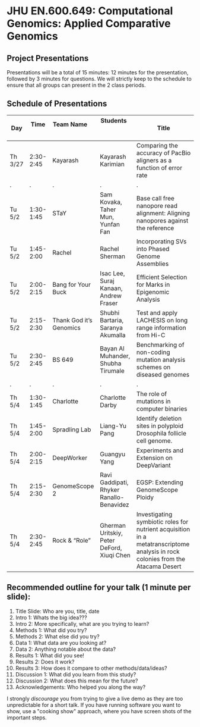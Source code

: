 # JHU EN.600.649: Computational Genomics: Applied Comparative Genomics
## Project Presentations

Presentations will be a total of 15 minutes: 12 minutes for the presentation, followed by 3 minutes for questions. We will strictly keep to the schedule to ensure that all groups can present in the 2 class periods. 

## Schedule of Presentations

Day     | Time      | Team Name               | Students                                    | Title 
--------|-----------|-------------------------|--------------------------------------------|---------------------------------------------------------------------
Th 3/27 | 2:30-2:45 | Kayarash                | Kayarash Karimian                          | Comparing the accuracy of PacBio aligners as a function of error rate
   .    |     .     |            .            |                       .                    |                              .
Tu 5/2  | 1:30-1:45 | STaY                    | Sam Kovaka, Taher Mun, Yunfan Fan          | Base call free nanopore read alignment: Aligning nanopores against the reference
Tu 5/2  | 1:45-2:00 | Rachel                  |	Rachel Sherman                             | Incorporating SVs into Phased Genome Assemblies
Tu 5/2  | 2:00-2:15 | Bang for Your Buck      | Isac Lee, Suraj Kanaan, Andrew Fraser      | Efficient Selection for Marks in Epigenomic Analysis
Tu 5/2  | 2:15-2:30 | Thank God it’s Genomics	| Shubhi Bartaria, Saranya Akumalla          | Test and apply LACHESIS on long range information from Hi-C
Tu 5/2  | 2:30-2:45 | BS 649                  | Bayan Al Muhander, Shubha Tirumale         | Benchmarking of non-coding mutation analysis schemes on diseased genomes
   .    |     .     |            .            |                       .                    |                              .
Th 5/4  | 1:30-1:45 | Charlotte               | Charlotte Darby                            | The role of mutations in computer binaries
Th 5/4  | 1:45-2:00 | Spradling Lab          	| Liang-Yu Pang                              | Identify deletion sites in polyploid Drosophila follicle cell genome.
Th 5/4  | 2:00-2:15 | DeepWorker              | Guangyu Yang                               | Experiments and Extension on DeepVariant
Th 5/4  | 2:15-2:30 | GenomeScope 2           | Ravi Gaddipati, Rhyker Ranallo-Benavidez   | EGSP: Extending GenomeScope Ploidy
Th 5/4  | 2:30-2:45 | Rock & “Role”          	| Gherman Uritskiy, Peter DeFord, Xiuqi Chen | Investigating symbiotic roles for nutrient acquisition in a metatranscriptome analysis in rock colonies from the Atacama Desert
    

## Recommended outline for your talk (1 minute per slide):

1. Title Slide: Who are you, title, date
2. Intro 1: Whats the big idea???
3. Intro 2: More specifically, what are you trying to learn?
4. Methods 1: What did you try?
5. Methods 2: What else did you try?
6. Data 1: What data are you looking at?
7. Data 2: Anything notable about the data?
8. Results 1: What did you see!
9. Results 2: Does it work?
10. Results 3: How does it compare to other methods/data/ideas?
11. Discussion 1: What did you learn from this study?
12. Discussion 2: What does this mean for the future?
13. Acknowledgements: Who helped you along the way?

I strongly *discourage* you from trying to give a live demo as they are too unpredictable for a short talk. If you have running software you want to show, use a "cooking show" approach, where you have screen shots of the important steps.    
    
